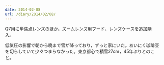 ```yaml
---
date: 2014-02-08
url: /diary/2014/02/08/
---
```


Q7用に単焦点レンズのほか，ズームレンズ用フード，レンズケースを追加購入。

低気圧の影響で朝から晩まで雪が降っており，ずっと家にいた。あいにく珈琲豆を切らしていて少々つまらなかった。東京都心で積雪27cm，45年ぶりとのこと。